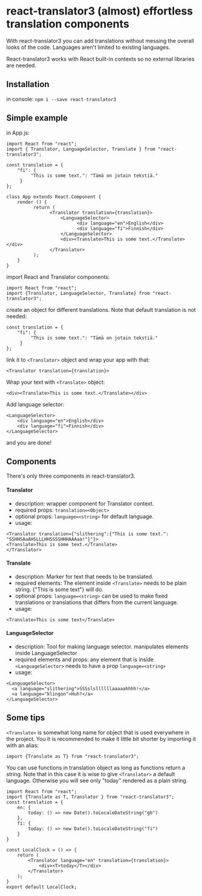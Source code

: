 # react-translator3 (almost) effortless translation components

With react-translator3 you can add translations without messing the overall looks of the code. Languages aren't limited to existing languages.

React-translator3 works with React built-in contexts so no external libraries are needed.

## Installation

in console:
`npm i --save react-translator3`

## Simple example

in App.js:

```
import React from "react";
import { Translator, LanguageSelector, Translate } from "react-translator3";

const translation = {
    "fi": {
         "This is some text.": "Tämä on jotain tekstiä."
     }
};

class App extends React.Component {
    render () {
          return (
                <Translator translation={translation}>
                    <LanguageSelector>
                          <div language="en">English</div>
                          <div language="fi">Finnish</div>
                    </LanguageSelector>
                    <div><Translate>This is some text.</Translate></div>
                </Translator>
          );
    }
}

```

import React and Translator components:

```
import React from "react";
import {Translator, LanguageSelector, Translate} from "react-translator3";
```

create an object for different translations. Note that default translation is not needed:

```
const translation = {
    "fi": {
         "This is some text.": "Tämä on jotain tekstiä."
     }
};
```

link it to `<Translator>` object and wrap your app with that:

```
<Translator translation={translation}>
```

Wrap your text with `<Translate>` object:

```
<div><Translate>This is some text.</Translate></div>
```

Add language selector:

```
<LanguageSelector>
    <div language="en">English</div>
    <div language="fi">Finnish</div>
</LanguageSelector>
```

and you are done!

## Components

There's only three components in react-translator3.

#### Translator

- description: wrapper component for Translator context.
- required props: `translation=<Object>`
- optional props: `language=<string>` for default language.
- usage:

```
<Translator translation={"slithering":{"This is some text.": "SSHHSAaAHSLLLHHSSSSHHHAAAaa!"}"}>
<Translate>This is some text.</Translate>
</Translator>
```

#### Translate

- description: Marker for text that needs to be translated.
- required elements: The element inside `<Translate>` needs to be plain string. {"This is some text"} will do.
- optional props: `language=<string>` can be used to make fixed translations or translations that differs from the current language.
- usage:

```
<Translate>This is some text</Translate>
```

#### LanguageSelector

- description: Tool for making language selector. manipulates elements inside LanguageSelector
- required elements and props: any element that is inside `<LanguageSelector>` needs to have a prop `language=<string>`
- usage:

```
<LanguageSelector>
  <a language="slithering">SSSslsllllllaaaaahhhh!</a>
  <a language="klingon">Huh?</a>
</LanguageSelector>
```

## Some tips

`<Translate>` is somewhat long name for object that is used everywhere in the project. You it is recommended to make it little bit shorter by importing it with an alias:

```
import {Translate as T} from "react-translator3";
```

You can use functions in translation object as long as functions return a string.
Note that in this case it is wise to give `<Translator>` a default language. Otherwise you will see only "today" rendered as a plain string.

```
import React from "react";
import {Translate as T, Translator } from "react-translator3";
const translation = {
    en: {
        today: () => new Date().toLocaleDateString("gb")
    },
    fi: {
        today: () => new Date().toLocaleDateString("fi")
    }
}

const LocalClock = () => {
    return (
        <Translator language="en" translation={translation}>
            <div><T>today</T></div>
        </Translator>
    );
}
export default LocalClock;
```
